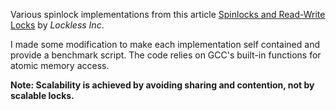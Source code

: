 Various spinlock implementations from this article [Spinlocks and Read-Write Locks](http://locklessinc.com/articles/locks/) by *Lockless Inc*.

I made some modification to make each implementation self contained and provide a benchmark script. The code relies on GCC's built-in functions for atomic memory access.

**Note: Scalability is achieved by avoiding sharing and contention, not by scalable locks.**
